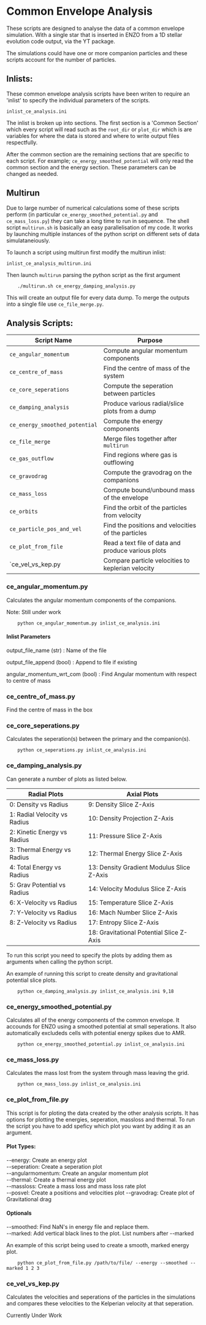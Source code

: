 # Common Envelope Analysis
These scripts are designed to analyse the data of a common
envelope simulation. With a single star that is inserted 
in ENZO from a 1D stellar evolution code output, via the YT package.

The simulations could have one or more companion particles and these
scripts account for the number of particles.

## Inlists:
These common envelope analysis scripts have been writen to require an
'inlist' to specify the individual parameters of the scripts.

`inlist_ce_analysis.ini`

The inlist is broken up into sections. The first section is a 
'Common Section' which every script will read such as the `root_dir` or
`plot_dir` which is are variables for where the data is stored and where 
to write output files respectfully.

After the common section are the remaining sections that are specific
to each script. For example; `ce_energy_smoothed_potential` will only read
the common section and the energy section. These parameters can be changed
as needed.

## Multirun
Due to large number of numerical calculations some of these scripts
perform (in particular `ce_energy_smoothed_potential.py` and 
`ce_mass_loss.py`) they can take a long time to run in sequence. The 
shell script `multirun.sh` is basically an easy parallelisation 
of my code. It works by launching multiple instances of the python script
on different sets of data simulataneiously. 

To launch a script using multirun first modify the multirun inlist:

```
inlist_ce_analysis_multirun.ini
```

Then launch `multirun` parsing the python script as the first argument

```
    ./multirun.sh ce_energy_damping_analysis.py
```
This will create an output file for every data dump. To merge the outputs
into a single file use `ce_file_merge.py`.

## Analysis Scripts:
|Script Name                    |Purpose                                            |
|---                            |---                                                |
|`ce_angular_momentum`          |Compute angular momentum components                |
|`ce_centre_of_mass`            |Find the centre of mass of the system              |
|`ce_core_seperations`          |Compute the seperation between particles           |
|`ce_damping_analysis`          |Produce various radial/slice plots from a dump     |
|`ce_energy_smoothed_potential` |Compute the energy components                      |
|`ce_file_merge`                |Merge files together after `multirun`              |
|`ce_gas_outflow`               |Find regions where gas is outflowing               |
|`ce_gravodrag`                 |Compute the gravodrag on the companions            |
|`ce_mass_loss`                 |Compute bound/unbound mass of the envelope         |
|`ce_orbits`                    |Find the orbit of the particles from velocity      |
|`ce_particle_pos_and_vel`      |Find the positions and velocities of the particles |
|`ce_plot_from_file`            |Read a text file of data and produce various plots |
|`ce_vel_vs_kep.py              |Compare particle velocities to keplerian velocity  |

### ce_angular_momentum.py
Calculates the angular momentum components of the companions.

Note: Still under work
```
    python ce_angular_momentum.py inlist_ce_analysis.ini
```
#### Inlist Parameters
output_file_name (str) : Name of the file

output_file_append (bool) : Append to file if existing

angular_momentum_wrt_com (bool) : Find Angular momentum with respect 
to centre of mass

### ce_centre_of_mass.py
Find the centre of mass in the box

### ce_core_seperations.py
Calculates the seperation(s) between the primary and the companion(s).

```
    python ce_seperations.py inlist_ce_analysis.ini
```

### ce_damping_analysis.py
Can generate a number of plots as listed below. 

|Radial Plots                   |Axial Plots                               |
|---                            |---                                       |
|0: Density vs Radius 		    |9: Density Slice Z-Axis   	               |
|1: Radial Velocity vs Radius   |10: Density Projection Z-Axis   	       |
|2: Kinetic Energy vs Radius	|11: Pressure Slice Z-Axis  	           |
|3: Thermal Energy vs Radius	|12: Thermal Energy Slice Z-Axis   	       |
|4: Total Energy vs Radius      |13: Density Gradient Modulus Slice Z-Axis |
|5: Grav Potential vs Radius    |14: Velocity Modulus Slice Z-Axis         |
|6: X-Velocity vs Radius        |15: Temperature Slice Z-Axis              |
|7: Y-Velocity vs Radius        |16: Mach Number Slice Z-Axis              |
|8: Z-Velocity vs Radius        |17: Entropy Slice Z-Axis                  |
|                               |18: Gravitational Potential Slice Z-Axis  |

To run this script you need to specify the plots by adding them as 
arguments when calling the python script. 

An example of running this script to create density and gravitational potential
slice plots.
```
    python ce_damping_analysis.py inlist_ce_analysis.ini 9,18
```

### ce_energy_smoothed_potential.py
Calculates all of the energy components of the common envelope. 
It accounds for ENZO using a smoothed potential at small seperations. It
also automatically excludeds cells with potential energy spikes due to AMR.

```
    python ce_energy_smoothed_potential.py inlist_ce_analysis.ini
```

### ce_mass_loss.py
Calculates the mass lost from the system through mass leaving the grid.

```
    python ce_mass_loss.py inlist_ce_analysis.ini
```


### ce_plot_from_file.py
This script is for ploting the data created by the other analysis scripts.
It has options for plotting the energies, seperation, massloss and thermal.
To run the script you have to add speficy which plot you want by adding it as
an argument. 

#### Plot Types:
--energy: Create an energy plot  
--seperation: Create a seperation plot  
--angularmomentum: Create an angular momentum plot  
--thermal: Create a thermal energy plot  
--massloss: Create a mass loss and mass loss rate plot  
--posvel: Create a positions and velocities plot
--gravodrag: Create plot of Gravitational drag


#### Optionals
--smoothed: Find NaN's in energy file and replace them.  
--marked: Add vertical black lines to the plot. List numbers after --marked   

An example of this script being used to create a smooth, marked energy plot.
```
    python ce_plot_from_file.py /path/to/file/ --energy --smoothed --marked 1 2 3
```

### ce_vel_vs_kep.py
Calculates the velocities and seperations of the particles in the simulations 
and compares these velocities to the Kelperian velocity at that seperation.

Currently Under Work
